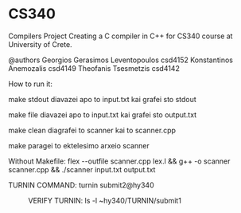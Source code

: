 # CS340
Compilers Project
Creating a C compiler in C++ for CS340 course at University of Crete.

@authors      Georgios Gerasimos Leventopoulos csd4152     Konstantinos Anemozalis csd4149   Theofanis Tsesmetzis csd4142

How to run it:

make stdout
diavazei apo to input.txt kai grafei sto stdout

make file
diavazei apo to input.txt kai grafei sto output.txt

make clean
diagrafei to scanner kai to scanner.cpp

make
paragei to ektelesimo arxeio scanner


Without Makefile:
flex --outfile scanner.cpp lex.l && g++ -o scanner scanner.cpp && ./scanner input.txt output.txt




TURNIN COMMAND:                 turnin submit2@hy340 <dir>

VERIFY TURNIN:                    ls -l ~hy340/TURNIN/submit1
